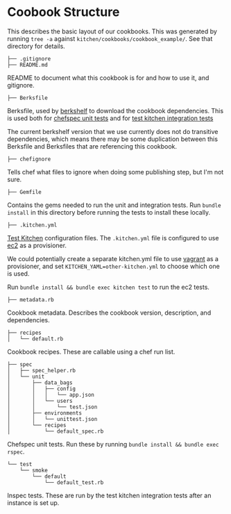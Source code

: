 # Coobook Structure

This describes the basic layout of our cookbooks.  This was generated by running
`tree -a` against `kitchen/cookbooks/cookbook_example/`.  See that directory for
details.

```
├── .gitignore
├── README.md
```

README to document what this cookbook is for and how to use it, and gitignore.

```
├── Berksfile
```

Berksfile, used by [berkshelf](https://docs.chef.io/berkshelf.html) to download
the cookbook dependencies.  This is used both for [chefspec unit
tests](https://github.com/chefspec/chefspec#berkshelf) and for [test kitchen
integration tests](https://github.com/test-kitchen/test-kitchen)

The current berkshelf version that we use currently does not do transitive
dependencies, which means there may be some duplication between this Berksfile
and Berksfiles that are referencing this cookbook.

```
├── chefignore
```

Tells chef what files to ignore when doing some publishing step, but I'm not
sure.

```
├── Gemfile
```

Contains the gems needed to run the unit and integration tests.  Run `bundle
install` in this directory before running the tests to install these locally.

```
├── .kitchen.yml
```

[Test Kitchen](https://github.com/test-kitchen/test-kitchen) configuration
files.  The `.kitchen.yml` file is configured to use
[ec2](https://github.com/test-kitchen/kitchen-vagrant) as a provisioner.

We could potentially create a separate kitchen.yml file to use
[vagrant](https://github.com/test-kitchen/kitchen-vagrant) as a provisioner,
and set `KITCHEN_YAML=other-kitchen.yml` to choose which one is used.

Run `bundle install && bundle exec kitchen test` to run the ec2 tests.

```
├── metadata.rb
```

Cookbook metadata.  Describes the cookbook version, description, and
dependencies.

```
├── recipes
│   └── default.rb
```

Cookbook recipes.  These are callable using a chef run list.

```
├── spec
│   ├── spec_helper.rb
│   └── unit
│       ├── data_bags
│       │   ├── config
│       │   │   └── app.json
│       │   └── users
│       │       └── test.json
│       ├── environments
│       │   └── unittest.json
│       └── recipes
│           └── default_spec.rb
```

Chefspec unit tests.  Run these by running `bundle install && bundle exec
rspec`.

```
└── test
    └── smoke
        └── default
            └── default_test.rb
```

Inspec tests.  These are run by the test kitchen integration tests after an
instance is set up.
